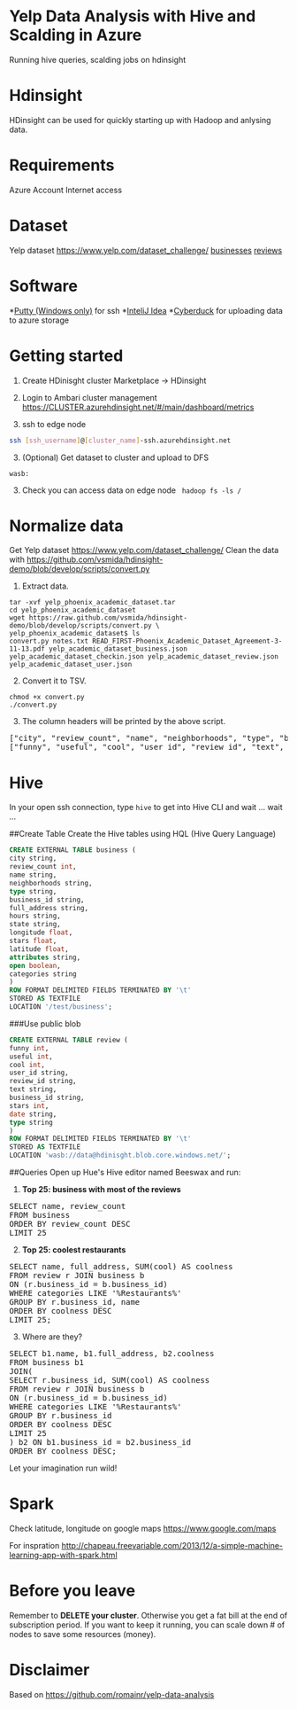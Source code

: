 # Yelp Data Analysis with Hive and Scalding in Azure
Running hive queries, scalding jobs on hdinsight

Hdinsight
==========
HDinsight can be used for quickly starting up with Hadoop and anlysing data.

Requirements
=============
Azure Account
Internet access

Dataset
========
Yelp dataset https://www.yelp.com/dataset_challenge/
[businesses](https://hdinisght.blob.core.windows.net/data/yelp_academic_dataset_business_clean.tsv)
[reviews]()

Software
=========
*[Putty (Windows only)](http://www.chiark.greenend.org.uk/~sgtatham/putty/download.html) for ssh
*[InteliJ Idea](https://www.jetbrains.com/idea)
*[Cyberduck](https://cyberduck.io) for uploading data to azure storage

Getting started
===============
1. Create HDinisght cluster 
Marketplace -> HDinsight

2. Login to Ambari cluster management
https://CLUSTER.azurehdinsight.net/#/main/dashboard/metrics

2. ssh to edge node
```bash
ssh [ssh_username]@[cluster_name]-ssh.azurehdinsight.net 
``` 

3. (Optional) Get dataset to cluster and upload to DFS
```
wasb:
```

3. Check you can access data on edge node
``` hadoop fs -ls /```

Normalize data
==============
Get Yelp dataset https://www.yelp.com/dataset_challenge/
Clean the data with https://github.com/vsmida/hdinsight-demo/blob/develop/scripts/convert.py

1. Extract data.
```
tar -xvf yelp_phoenix_academic_dataset.tar
cd yelp_phoenix_academic_dataset
wget https://raw.github.com/vsmida/hdinsight-demo/blob/develop/scripts/convert.py \
yelp_phoenix_academic_dataset$ ls
convert.py notes.txt READ_FIRST-Phoenix_Academic_Dataset_Agreement-3-11-13.pdf yelp_academic_dataset_business.json yelp_academic_dataset_checkin.json yelp_academic_dataset_review.json yelp_academic_dataset_user.json
```

2. Convert it to TSV.
```
chmod +x convert.py
./convert.py
```

3. The column headers will be printed by the above script.
<pre>
["city", "review_count", "name", "neighborhoods", "type", "business_id", "full_address", "state", "hours", "longitude", "stars", "latitude", "attributes", "open", "categories"]
["funny", "useful", "cool", "user_id", "review_id", "text", "business_id", "stars", "date", "type"]
</pre>

Hive
=====
In your open ssh connection, type `hive` to get into Hive CLI and wait ... wait ...

##Create Table
Create the Hive tables using HQL (Hive Query Language)
```sql
CREATE EXTERNAL TABLE business (
city string,
review_count int, 
name string,
neighborhoods string,
type string,
business_id string,
full_address string,
hours string,
state string,
longitude float,
stars float,
latitude float,
attributes string,
open boolean,
categories string
)
ROW FORMAT DELIMITED FIELDS TERMINATED BY '\t'
STORED AS TEXTFILE
LOCATION '/test/business';
```

###Use public blob
```sql
CREATE EXTERNAL TABLE review (
funny int, 
useful int,
cool int,
user_id string,
review_id string,
text string,
business_id string, 
stars int, 
date string,
type string
)
ROW FORMAT DELIMITED FIELDS TERMINATED BY '\t'
STORED AS TEXTFILE
LOCATION 'wasb://data@hdinisght.blob.core.windows.net/';
```
##Queries
Open up Hue's Hive editor named Beeswax and run:

1. **Top 25: business with most of the reviews**
<pre>
SELECT name, review_count
FROM business
ORDER BY review_count DESC
LIMIT 25
</pre>

2. **Top 25: coolest restaurants**
<pre>
SELECT name, full_address, SUM(cool) AS coolness
FROM review r JOIN business b
ON (r.business_id = b.business_id)
WHERE categories LIKE '%Restaurants%'
GROUP BY r.business_id, name
ORDER BY coolness DESC
LIMIT 25;
</pre>

3. Where are they?
<pre>
SELECT b1.name, b1.full_address, b2.coolness
FROM business b1
JOIN(
SELECT r.business_id, SUM(cool) AS coolness
FROM review r JOIN business b
ON (r.business_id = b.business_id)
WHERE categories LIKE '%Restaurants%'
GROUP BY r.business_id
ORDER BY coolness DESC
LIMIT 25
) b2 ON b1.business_id = b2.business_id
ORDER BY coolness DESC;
</pre>

Let your imagination run wild!


Spark
======


Check latitude, longitude on google maps
https://www.google.com/maps

For inspration
http://chapeau.freevariable.com/2013/12/a-simple-machine-learning-app-with-spark.html

Before you leave
=================
Remember to **DELETE your cluster**. Otherwise you get a fat bill at the end of subscription period.  If you want to keep it running, you can scale down \# of nodes to save some resources (money). 

Disclaimer
===========
Based on https://github.com/romainr/yelp-data-analysis